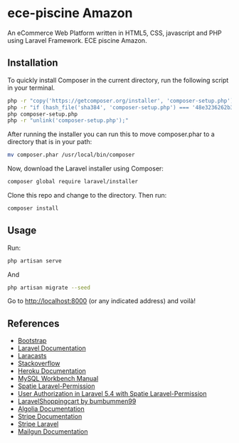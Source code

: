 # ece-piscine Amazon
An eCommerce Web Platform written in HTML5, CSS, javascript and PHP using Laravel Framework.
ECE piscine Amazon.

## Installation
To quickly install Composer in the current directory, run the following script in your terminal.
``` bash
php -r "copy('https://getcomposer.org/installer', 'composer-setup.php');"
php -r "if (hash_file('sha384', 'composer-setup.php') === '48e3236262b34d30969dca3c37281b3b4bbe3221bda826ac6a9a62d6444cdb0dcd0615698a5cbe587c3f0fe57a54d8f5') { echo 'Installer verified';  } else { echo 'Installer corrupt'; unlink('composer-setup.php');  } echo PHP_EOL;"
php composer-setup.php
php -r "unlink('composer-setup.php');"
```

After running the installer you can run this to move composer.phar to a directory that is in your path:
``` bash
mv composer.phar /usr/local/bin/composer
```

Now, download the Laravel installer using Composer:
``` bash
composer global require laravel/installer
```
Clone this repo and change to the directory. Then run:
``` bash
composer install
```

## Usage
Run:
``` bash
php artisan serve
```

And
``` bash
php artisan migrate --seed
```

Go to [http://localhost:8000](http://localhost:8000) (or any indicated address) and voilà!

## References
- [Bootstrap](https://getbootstrap.com/)
- [Laravel Documentation](https://laravel.com/docs/5.8)
- [Laracasts](https://laracasts.com/series/laravel-from-scratch-2018/)
- [Stackoverflow](https://stackoverflow.com/)
- [Heroku Documentation](https://devcenter.heroku.com/)
- [MySQL Workbench Manual](https://dev.mysql.com/doc/workbench/en/)
- [Spatie Laravel-Permission](https://github.com/spatie/laravel-permission)
- [User Authorization in Laravel 5.4 with Spatie Laravel-Permission](https://scotch.io/tutorials/user-authorization-in-laravel-54-with-spatie-laravel-permission)
- [LaravelShoppingcart by bumbummen99](https://github.com/bumbummen99/LaravelShoppingcart)
- [Algolia Documentation](https://www.algolia.com/doc)
- [Stripe Documentation](https://stripe.com/docs)
- [Stripe Laravel](https://github.com/cartalyst/stripe-laravel)
- [Mailgun Documentation](https://documentation.mailgun.com/en/latest/)
